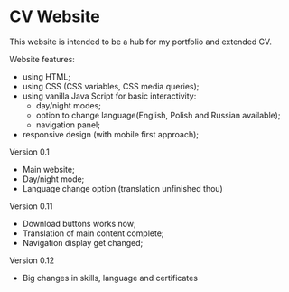 # CV Website

This website is intended to be a hub for my portfolio and extended CV.

Website features:
- using HTML;
- using CSS (CSS variables, CSS media queries);
- using vanilla Java Script for basic interactivity:
    - day/night modes;
    - option to change language(English, Polish and Russian available);
    - navigation panel;
- responsive design (with mobile first approach);

Version 0.1
- Main website;
- Day/night mode;
- Language change option (translation unfinished thou)

Version 0.11
- Download buttons works now;
- Translation of main content complete;
- Navigation display get changed;

Version 0.12
- Big changes in skills, language and certificates